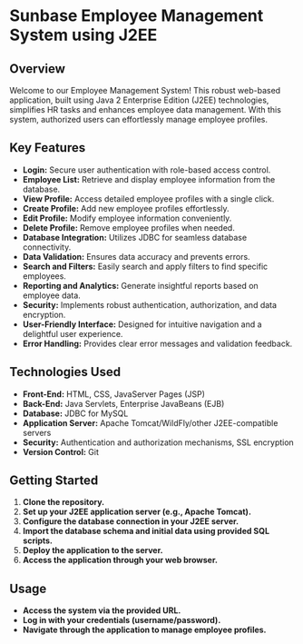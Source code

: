 # Sunbase Employee Management System using J2EE 

## Overview 
Welcome to our Employee Management System! This robust web-based application, built using Java 2 Enterprise Edition (J2EE) technologies, simplifies HR tasks and enhances employee data management. With this system, authorized users can effortlessly manage employee profiles.

##  Key Features 
- **Login:** Secure user authentication with role-based access control.
- **Employee List:**  Retrieve and display employee information from the database.
- **View Profile:**  Access detailed employee profiles with a single click.
- **Create Profile:**  Add new employee profiles effortlessly.
- **Edit Profile:**  Modify employee information conveniently.
- **Delete Profile:**  Remove employee profiles when needed.
- **Database Integration:**  Utilizes JDBC for seamless database connectivity.
- **Data Validation:**  Ensures data accuracy and prevents errors.
- **Search and Filters:**  Easily search and apply filters to find specific employees.
- **Reporting and Analytics:**  Generate insightful reports based on employee data.
- **Security:**  Implements robust authentication, authorization, and data encryption.
- **User-Friendly Interface:**  Designed for intuitive navigation and a delightful user experience.
- **Error Handling:**  Provides clear error messages and validation feedback.

##  Technologies Used 
- **Front-End:** HTML, CSS, JavaServer Pages (JSP)
- **Back-End:** Java Servlets, Enterprise JavaBeans (EJB)
- **Database:** JDBC for MySQL
- **Application Server:** Apache Tomcat/WildFly/other J2EE-compatible servers
- **Security:** Authentication and authorization mechanisms, SSL encryption
- **Version Control:** Git

##  Getting Started 
1. **Clone the repository.**
2. **Set up your J2EE application server (e.g., Apache Tomcat).**
3. **Configure the database connection in your J2EE server.**
4. **Import the database schema and initial data using provided SQL scripts.**
5. **Deploy the application to the server.**
6. **Access the application through your web browser.**

##  Usage 
- **Access the system via the provided URL.**
- **Log in with your credentials (username/password).**
- **Navigate through the application to manage employee profiles.**



